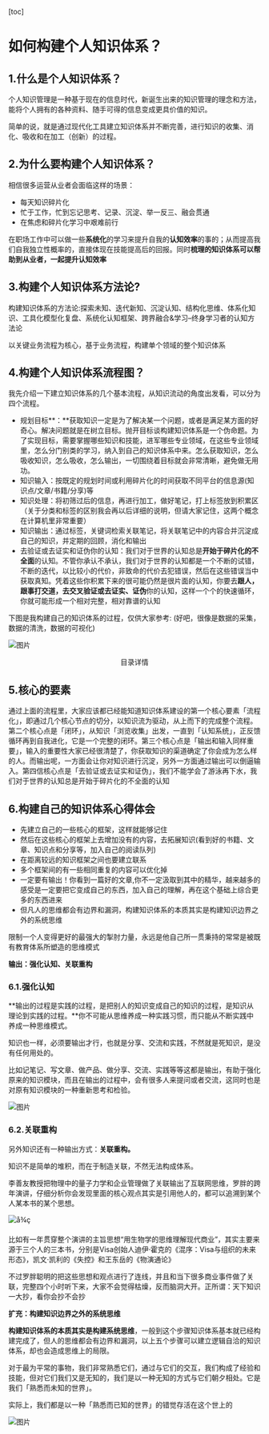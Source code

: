 [toc]



# 如何构建个人知识体系？

## 1.什么是个人知识体系？

个人知识管理是一种基于现在的信息时代，新诞生出来的知识管理的理念和方法，能将个人拥有的各种资料、随手可得的信息变成更具价值的知识。

简单的说，就是通过现代化工具建立知识体系并不断完善，进行知识的收集、消化、吸收和在加工（创新）的过程。

## 2.为什么要构建个人知识体系？

相信很多运营从业者会面临这样的场景：

- 每天知识碎片化
- 忙于工作，忙到忘记思考、记录、沉淀、举一反三、融会贯通
- 在焦虑和碎片化学习中艰难前行

在职场工作中可以做一些**系统化**的学习来提升自我的**认知效率**的事的；从而提高我们自我独立性概率的，直接体现在技能提高后的回报。同时**梳理的知识体系可以帮助到从业者，一起提升认知效率**

## 3.构建个人知识体系方法论?

构建知识体系的方法论:探索未知、迭代新知、沉淀认知、结构化思维、体系化知识、工具化模型化复盘、系统化认知框架、跨界融合&学习–终身学习者的认知方法论

以关键业务流程为核心，基于业务流程，构建单个领域的整个知识体系

## 4.构建个人知识体系流程图？

我先介绍一下建立知识体系的几个基本流程，从知识流动的角度出发看，可以分为四个流程。

- 规划目标**：**获取知识一定是为了解决某一个问题，或者是满足某方面的好奇心。解决问题就是在树立目标。抛开目标谈构建知识体系是一个伪命题。为了实现目标，需要掌握哪些知识和技能，进军哪些专业领域，在这些专业领域里，怎么分门别类的学习，纳入到自己的知识体系中来。怎么获取知识，怎么吸收知识，怎么吸收，怎么输出，一切围绕着目标就会非常清晰，避免做无用功。
- 知识输入：按既定的规划时间或利用碎片化的时间获取不同平台的信息源(知识点/文章/书籍/分享)等
- 知识处理：将初筛过后的信息，再进行加工，做好笔记，打上标签放到积累区（关于分类和标签的区别我会再以后详细的说明，但请大家记住，这两个概念在计算机里非常重要）
- 知识输出：通过标签，关键词检索关联笔记，将关联笔记中的内容合并沉淀成自己的知识，并定期的回顾，消化和输出
- 去验证或去证实和证伪你的认知：我们对于世界的认知总是**开始于碎片化的不全面**的认知。不管你承认不承认，我们对于世界的认知都是一个不断的试错，不断的迭代，以比较小的代价，非致命的代价去犯错误，然后在这些错误当中获取真知。凭着这些你积累下来的很可能仍然是很片面的认知，你要去**跟人，跟事打交道，去交叉验证或去证实、证伪**你的认知，这样一个个的快速循环，你就可能形成一个相对完整，相对靠谱的认知

下图是我构建自己的知识体系的过程，仅供大家参考: (好吧，很像是数据的采集，数据的清洗，数据的可视化)

![图片](https://homan-blog.oss-cn-beijing.aliyuncs.com/study-demo/team-manage/20210503120724.png)

<center>目录详情</center>

## 5.核心的要素

通过上面的流程里，大家应该都已经能知道知识体系建设的第一个核心要素「流程化」，即通过几个核心节点的切分，以知识流为驱动，从上而下的完成整个流程。第二个核心点是「闭环」，从知识「浏览收集」出发，一直到「认知系统」，正反馈循环再到自我进化，它是一个完整的闭环。第三个核心点是「输出和输入同样重要」，输入的重要性大家已经很清楚了，你获取知识的渠道确定了你会成为怎么样的人。而输出呢，一方面会让你对知识进行沉淀，另外一方面通过输出可以倒逼输入。第四信核心点是「去验证或去证实和证伪」，我们不能学会了游泳再下水，我们对于世界的认知总是开始于碎片化的不全面的认知

## 6.构建自己的知识体系心得体会

- 先建立自己的一些核心的框架，这样就能够记住
- 然后在这些核心的框架上去增加没有的内容，去拓展知识(看到好的书籍、文章、知识点和分享等，加入自己的阅读队列)
- 在距离较远的知识框架之间也要建立联系
- 多个框架间的有一些相同重复的内容可以优化掉
- 一定要有输出！你看到一篇好的文章,你不一定汲取到其中的精华，越来越多的感受是一定要把它变成自己的东西，加入自己的理解，再在这个基础上综合更多的东西进来
- 但凡人的思维都会有边界和漏洞，构建知识体系的本质其实是构建知识边界之外的系统思维

限制一个人变得更好的最强大的掣肘力量，永远是他自己所一贯秉持的常常是被既有教育体系所塑造的思维模式

**输出：强化认知、关联重构**

### 6.1.强化认知

**输出的过程是实践的过程，是把别人的知识变成自己的知识的过程，是知识从理论到实践的过程。**你不可能从思维养成一种实践习惯，而只能从不断实践中养成一种思维模式。

知识也一样，必须要输出才行，也就是分享、交流和实践，不然就是死知识，是没有任何用处的。

比如记笔记、写文章、做产品、做分享、交流、实践等等这都是输出，有助于强化原来的知识模块，而且在输出的过程中，会有很多人来提问或者交流，这同时也是对原有知识模块的一种重新思考和检验。

![图片](https://homan-blog.oss-cn-beijing.aliyuncs.com/study-demo/team-manage/20210503120728.png)

### 6.2.关联重构

另外知识还有一种输出方式：**关联重构。**

知识不是简单的堆积，而在于制造关联，不然无法构成体系。

李善友教授把物理中的量子力学和企业管理做了关联输出了互联网思维，罗胖的跨年演讲，仔细分析你会发现里面的核心观点其实是引用他人的，都可以追溯到某个人某本书的某个思想。

![å¾ç](https://homan-blog.oss-cn-beijing.aliyuncs.com/study-demo/team-manage/20210503120749.png)

比如有一年贯穿整个演讲的主旨思想“用生物学的思维理解现代商业”，其实主要来源于三个人的三本书，分别是Visa创始人迪伊·霍克的《混序：Visa与组织的未来形态》，凯文·凯利的《失控》和王东岳的《物演通论》

不过罗胖聪明的把这些思想和观点进行了连线，并且和当下很多商业事件做了关联，完整四个小时听下来，大家不会觉得枯燥，反而脑洞大开。正所谓：天下知识一大抄，看你会抄不会抄

**扩充：构建知识边界之外的系统思维**

**构建知识体系的本质其实是构建系统思维**，一般到这个步骤知识体系基本就已经构建完成了，但人的思维都会有边界和漏洞，以上五个步骤可以建立逻辑自洽的知识体系，却也会造成思维上的局限。

对于最为平常的事物，我们非常熟悉它们，通过与它们的交互，我们构成了经验和技能，但对它们我们又是无知的，我们是以一种无知的方式与它们朝夕相处。它是我们「熟悉而未知的世界」。

实际上，我们都是以一种「熟悉而已知的世界」的错觉存活在这个世上的

![图片](https://homan-blog.oss-cn-beijing.aliyuncs.com/study-demo/team-manage/20210503120758.png)









